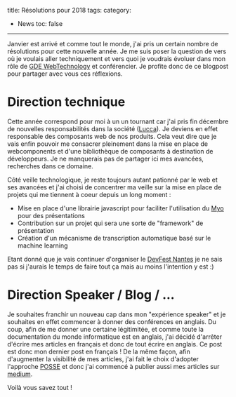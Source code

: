 title: Résolutions pour 2018
tags:
category:
  - News
toc: false
---

Janvier est arrivé et comme tout le monde, j'ai pris un certain nombre de résolutions pour cette nouvelle année. Je me suis poser la question de vers où je voulais aller techniquement et vers quoi je voudrais évoluer dans mon rôle de [GDE WebTechnology]() et conférencier. Je profite donc de ce blogpost pour partager avec vous ces réflexions.

# Direction technique

Cette année correspond pour moi à un un tournant car j'ai pris fin décembre de nouvelles responsabilités dans la société ([Lucca](https://www.lucca.fr)). Je deviens en effet responsable des composants web de nos produits. Cela veut dire que je vais enfin pouvoir me consacrer pleinement dans la mise en place de webcomponents et d'une bibliothèque de composants à destination de développeurs. Je ne manquerais pas de partager ici mes avancées, recherches dans ce domaine.

Côté veille technologique, je reste toujours autant pationné par le web et ses avancées et j'ai choisi de concentrer ma veille sur la mise en place de projets qui me tiennent à coeur depuis un long moment :

* Mise en place d'une librairie javascript pour faciliter l'utilisation du [Myo]() pour des présentations
* Contribution sur un projet qui sera une sorte de "framework" de présentation
* Création d'un mécanisme de transcription automatique basé sur le machine learning

Etant donné que je vais continuer d'organiser le [DevFest Nantes](https://devfest.gdgnantes.com) je ne sais pas si j'aurais le temps de faire tout ça mais au moins l'intention y est :)

# Direction Speaker / Blog / ...

Je souhaites franchir un nouveau cap dans mon "expérience speaker" et je souhaites en effet commencer à donner des conférences en anglais. Du coup, afin de me donner une certaine légitimitée, et comme toute la documentation du monde informatique est en anglais, j'ai décidé d'arrêter d'écrire mes articles en français et donc de tout écrire en anglais. Ce post est donc mon dernier post en français ! De la même façon, afin d'augmenter la visibilité de mes articles, j'ai fait le choix d'adopter l'approche [POSSE](https://indieweb.org/POSSE) et donc j'ai commencé à publier aussi mes articles sur [medium]().

Voilà vous savez tout !